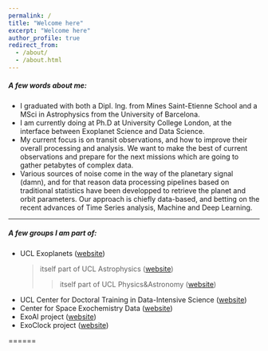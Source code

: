 ```yaml
---
permalink: /
title: "Welcome here"
excerpt: "Welcome here"
author_profile: true
redirect_from: 
  - /about/
  - /about.html
---
```


##### A few *words* about me:

* I graduated with both a Dipl. Ing. from Mines Saint-Etienne School and a MSci in Astrophysics from the University of Barcelona. 
* I am currently doing at Ph.D at University College London, at the interface between Exoplanet Science and Data Science. 
* My current focus is on transit observations, and how to improve their overall processing and analysis. We want to make the best of current observations and prepare for the next missions which are going to gather petabytes of complex data.
* Various sources of noise come in the way of the planetary signal (damn), and for that reason data processing pipelines based on traditional statistics have been developped to retrieve the planet and orbit parameters. Our approach is chiefly data-based, and betting on the recent advances of Time Series analysis, Machine and Deep Learning.

---

##### A few *groups* I am part of:

* UCL Exoplanets ([website](https://www.ucl.ac.uk/exoplanets/))
	> itself part of UCL Astrophysics ([website](https://www.ucl.ac.uk/astrophysics/))
 	>> itself part of UCL Physics&Astronomy ([website](https://www.ucl.ac.uk/physics-astronomy/))
* UCL Center for Doctoral Training in Data-Intensive Science ([website](https://www.hep.ucl.ac.uk/cdt-dis/))
* Center for Space Exochemistry Data ([website](https://www.ucl.ac.uk/space-exochemistry-data/)) 
* ExoAI project ([website](https://exoai.github.io/)) 
* ExoClock project ([website](https://www.exoclock.space/))

======


